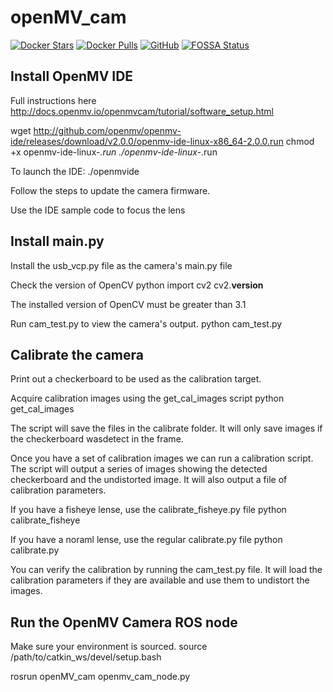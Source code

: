 # openMV_cam
[![Docker Stars](https://img.shields.io/docker/stars/wilselby/openmv_cam.svg)](https://hub.docker.com/r/wilselby/openmv_cam/)
[![Docker Pulls](https://img.shields.io/docker/pulls/wilselby/openmv_cam.svg)](https://hub.docker.com/r/wilselby/openmv_cam/)
[![GitHub](https://img.shields.io/github/license/mashape/apistatus.svg)](https://github.com/wilselby/openMV_cam/blob/master/LICENSE)
[![FOSSA Status](https://app.fossa.io/api/projects/git%2Bgithub.com%2Fwilselby%2FopenMV_cam.svg?type=shield)](https://app.fossa.io/projects/git%2Bgithub.com%2Fwilselby%2FopenMV_cam?ref=badge_shield)

## Install OpenMV IDE
Full instructions here http://docs.openmv.io/openmvcam/tutorial/software_setup.html

wget http://github.com/openmv/openmv-ide/releases/download/v2.0.0/openmv-ide-linux-x86_64-2.0.0.run
chmod +x openmv-ide-linux-*.run
./openmv-ide-linux-*.run

To launch the IDE:
./openmvide

Follow the steps to update the camera firmware.

Use the IDE sample code to focus the lens

## Install main.py
Install the usb_vcp.py file as the camera's main.py file

Check the version of OpenCV
python
import cv2
cv2.__version__

The installed version of OpenCV must be greater than 3.1

Run cam_test.py to view the camera's output.
python cam_test.py

## Calibrate the camera
Print out a checkerboard to be used as the calibration target.

Acquire calibration images using the get_cal_images script
python get_cal_images

The script will save the files in the calibrate folder. It will only save images if the checkerboard wasdetect in the frame.

Once you have a set of calibration images we can run a calibration script. The script will output a series of images showing the detected checkerboard and the undistorted image. It will also output a file of calibration parameters.

If you have a fisheye lense, use the calibrate_fisheye.py file
python calibrate_fisheye

If you have a noraml lense, use the regular calibrate.py file
python calibrate.py

You can verify the calibration by running the cam_test.py file. It will load the calibration parameters if they are available and use them to undistort the images.

## Run the OpenMV Camera ROS node
Make sure your environment is sourced.
source /path/to/catkin_ws/devel/setup.bash

rosrun openMV_cam openmv_cam_node.py



